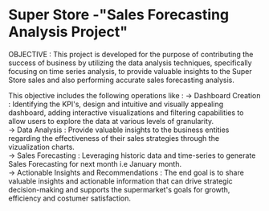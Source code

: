 # Super Store -"Sales Forecasting Analysis Project"                                                                                                                 
OBJECTIVE : This project is developed for the purpose of contributing the success of business by utilizing the data analysis techniques, specifically focusing on time series analysis, to provide valuable insights to the Super Store sales and also performing accurate sales forecasting analysis.                                 
                                                                                                                                                                     
This objective includes the following operations like : 
-> Dashboard Creation : Identifying the KPI's, design and intuitive and visually appealing dashboard, adding interactive visualizations and filtering capabilities to allow users to explore the data at various levels of granularity.                                                                                                     
-> Data Analysis : Provide valuable insights to the business entities regarding the effectiveness of their sales strategies through the vizualization charts.         
-> Sales Forecasting : Leveraging historic data and time-series to generate Sales Forecasting for next month i.e January month.                                      
-> Actionable Insights and Recommendations : The end goal is to share valuable insights and actionable information that can drive strategic decision-making and supports the supermarket's goals for growth, efficiency and costumer satisfaction.
